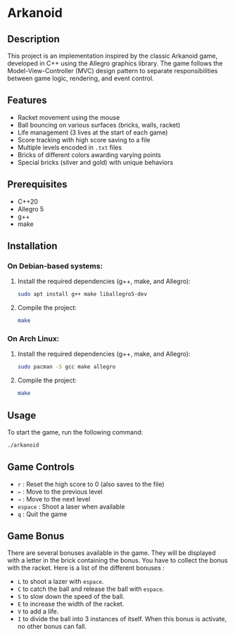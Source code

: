 # Arkanoid

## Description

This project is an implementation inspired by the classic Arkanoid game, developed in C++ using the Allegro graphics library. The game follows the Model-View-Controller (MVC) design pattern to separate responsibilities between game logic, rendering, and event control.

## Features

- Racket movement using the mouse
- Ball bouncing on various surfaces (bricks, walls, racket)
- Life management (3 lives at the start of each game)
- Score tracking with high score saving to a file
- Multiple levels encoded in `.txt` files
- Bricks of different colors awarding varying points
- Special bricks (silver and gold) with unique behaviors

## Prerequisites

- C++20
- Allegro 5
- g++
- make

## Installation

### On Debian-based systems:

1. Install the required dependencies (g++, make, and Allegro):
    ```sh
    sudo apt install g++ make liballegro5-dev
    ```

2. Compile the project:
    ```sh
    make
    ```

### On Arch Linux:

1. Install the required dependencies (g++, make, and Allegro):
    ```sh
    sudo pacman -S gcc make allegro
    ```

2. Compile the project:
    ```sh
    make
    ```

## Usage

To start the game, run the following command:
```sh
./arkanoid
```


## Game Controls

- `r` : Reset the high score to 0 (also saves to the file)
- `←` : Move to the previous level
- `→` : Move to the next level
- `espace` : Shoot a laser when available
- `q` : Quit the game

## Game Bonus
There are several bonuses available in the game. They will be displayed with a letter in the brick containing the bonus. You have to collect the bonus with the racket. Here is a list of the different bonuses :
- `L` to shoot a lazer with `espace`.
- `C` to catch the ball and release the ball with `espace`.
- `S` to slow down the speed of the ball.
- `E` to increase the width of the racket.
- `V` to add a life.
- `I` to divide the ball into 3 instances of itself. When this bonus is activate, no other bonus can fall.